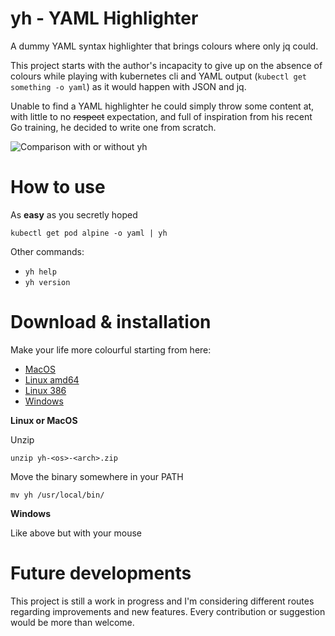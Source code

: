 # yh - YAML Highlighter

A dummy YAML syntax highlighter that brings colours where only jq could.

This project starts with the author's incapacity to give up on the absence of colours while playing with kubernetes cli and YAML output (`kubectl get something -o yaml`) as it would happen with JSON and jq.

Unable to find a YAML highlighter he could simply throw some content at, with little to no ~~respect~~ expectation, and full of inspiration from his recent Go training, he decided to write one from scratch.

![Comparison with or without yh](https://raw.githubusercontent.com/andreazorzetto/yh/master/images/comparison.png)

# How to use

As **easy** as you secretly hoped

`kubectl get pod alpine -o yaml | yh`

Other commands:

- `yh help`
- `yh version`

# Download & installation

Make your life more colourful starting from here:

- [MacOS](https://github.com/andreazorzetto/yh/releases/download/v0.2.1/yh-osx-amd64.zip)
- [Linux amd64](https://github.com/andreazorzetto/yh/releases/download/v0.2.1/yh-linux-amd64.zip)
- [Linux 386](https://github.com/andreazorzetto/yh/releases/download/v0.2.1/yh-linux-386.zip)
- [Windows](https://github.com/andreazorzetto/yh/releases/download/v0.2.1/yh-win-amd64.zip)

**Linux or MacOS**

Unzip

`unzip yh-<os>-<arch>.zip`

Move the binary somewhere in your PATH

`mv yh /usr/local/bin/`

**Windows**

Like above but with your mouse

# Future developments

This project is still a work in progress and I'm considering different routes regarding improvements and new features. Every contribution or suggestion would be more than welcome. 
